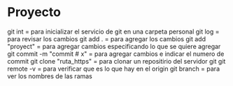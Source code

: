 # Proyecto

git int = para inicializar el servicio de git en una carpeta personal
git log = para revisar los cambios
git add . = para agregar los cambios
git add "proyect" = para agregar cambios especificando lo que se quiere agregar
git commit -m "commit # x" = para agregar cambios e indicar el numero de commit
git clone "ruta_https" = para clonar un repositirio del servidor git
git remote -v = para verificar que es lo que hay en el origin
git branch = para ver los nombres de las ramas

